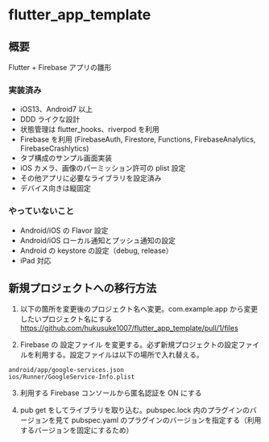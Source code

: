 # flutter_app_template

## 概要

Flutter + Firebase アプリの雛形

### 実装済み

- iOS13、Android7 以上
- DDD ライクな設計
- 状態管理は flutter_hooks、riverpod を利用
- Firebase を利用 (FirebaseAuth, Firestore, Functions, FirebaseAnalytics, FirebaseCrashlytics)
- タブ構成のサンプル画面実装
- iOS カメラ、画像のパーミッション許可の plist 設定
- その他アプリに必要なライブラリを設定済み
- デバイス向きは縦固定

### やっていないこと

- Android/iOS の Flavor 設定
- Android/iOS ローカル通知とプッシュ通知の設定
- Android の keystore の設定（debug, release）
- iPad 対応

## 新規プロジェクトへの移行方法

1. 以下の箇所を変更後のプロジェクト名へ変更。com.example.app から変更したいプロジェクト名にする
   https://github.com/hukusuke1007/flutter_app_template/pull/1/files

2. Firebase の 設定ファイル を変更する。必ず新規プロジェクトの設定ファイルを利用する。設定ファイルは以下の場所で入れ替える。

```
android/app/google-services.json
ios/Runner/GoogleService-Info.plist
```

3. 利用する Firebase コンソールから匿名認証を ON にする

4. pub get をしてライブラリを取り込む。pubspec.lock 内のプラグインのバージョンを見て pubspec.yaml のプラグインのバージョンを指定する（利用するバージョンを固定にするため）
